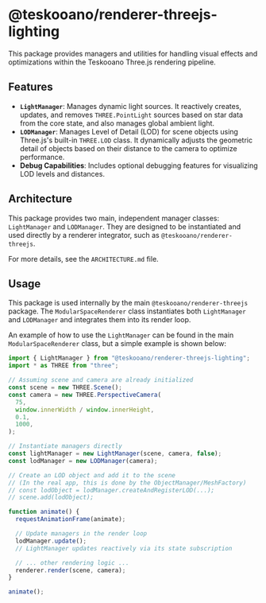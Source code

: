 # @teskooano/renderer-threejs-lighting

This package provides managers and utilities for handling visual effects and optimizations within the Teskooano Three.js rendering pipeline.

## Features

- **`LightManager`**: Manages dynamic light sources. It reactively creates, updates, and removes `THREE.PointLight` sources based on star data from the core state, and also manages global ambient light.
- **`LODManager`**: Manages Level of Detail (LOD) for scene objects using Three.js's built-in `THREE.LOD` class. It dynamically adjusts the geometric detail of objects based on their distance to the camera to optimize performance.
- **Debug Capabilities**: Includes optional debugging features for visualizing LOD levels and distances.

## Architecture

This package provides two main, independent manager classes: `LightManager` and `LODManager`. They are designed to be instantiated and used directly by a renderer integrator, such as `@teskooano/renderer-threejs`.

For more details, see the `ARCHITECTURE.md` file.

## Usage

This package is used internally by the main `@teskooano/renderer-threejs` package. The `ModularSpaceRenderer` class instantiates both `LightManager` and `LODManager` and integrates them into its render loop.

An example of how to use the `LightManager` can be found in the main `ModularSpaceRenderer` class, but a simple example is shown below:

```typescript
import { LightManager } from "@teskooano/renderer-threejs-lighting";
import * as THREE from "three";

// Assuming scene and camera are already initialized
const scene = new THREE.Scene();
const camera = new THREE.PerspectiveCamera(
  75,
  window.innerWidth / window.innerHeight,
  0.1,
  1000,
);

// Instantiate managers directly
const lightManager = new LightManager(scene, camera, false);
const lodManager = new LODManager(camera);

// Create an LOD object and add it to the scene
// (In the real app, this is done by the ObjectManager/MeshFactory)
// const lodObject = lodManager.createAndRegisterLOD(...);
// scene.add(lodObject);

function animate() {
  requestAnimationFrame(animate);

  // Update managers in the render loop
  lodManager.update();
  // LightManager updates reactively via its state subscription

  // ... other rendering logic ...
  renderer.render(scene, camera);
}

animate();
```
